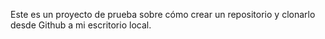 Este es un proyecto de prueba sobre cómo crear un repositorio y clonarlo desde Github a mi escritorio local.
